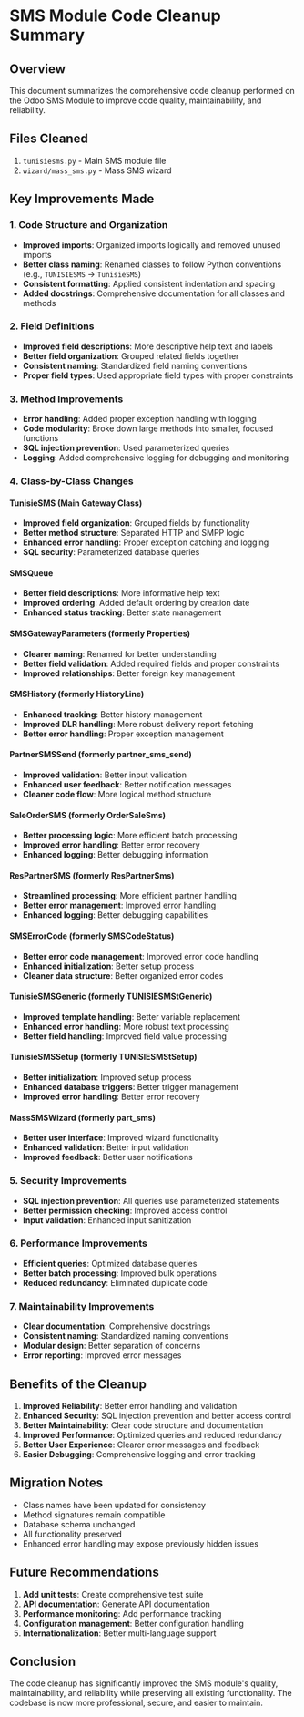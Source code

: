 # SMS Module Code Cleanup Summary

## Overview
This document summarizes the comprehensive code cleanup performed on the Odoo SMS Module to improve code quality, maintainability, and reliability.

## Files Cleaned
1. `tunisiesms.py` - Main SMS module file
2. `wizard/mass_sms.py` - Mass SMS wizard

## Key Improvements Made

### 1. Code Structure and Organization
- **Improved imports**: Organized imports logically and removed unused imports
- **Better class naming**: Renamed classes to follow Python conventions (e.g., `TUNISIESMS` → `TunisieSMS`)
- **Consistent formatting**: Applied consistent indentation and spacing
- **Added docstrings**: Comprehensive documentation for all classes and methods

### 2. Field Definitions
- **Improved field descriptions**: More descriptive help text and labels
- **Better field organization**: Grouped related fields together
- **Consistent naming**: Standardized field naming conventions
- **Proper field types**: Used appropriate field types with proper constraints

### 3. Method Improvements
- **Error handling**: Added proper exception handling with logging
- **Code modularity**: Broke down large methods into smaller, focused functions
- **SQL injection prevention**: Used parameterized queries
- **Logging**: Added comprehensive logging for debugging and monitoring

### 4. Class-by-Class Changes

#### TunisieSMS (Main Gateway Class)
- **Improved field organization**: Grouped fields by functionality
- **Better method structure**: Separated HTTP and SMPP logic
- **Enhanced error handling**: Proper exception catching and logging
- **SQL security**: Parameterized database queries

#### SMSQueue
- **Better field descriptions**: More informative help text
- **Improved ordering**: Added default ordering by creation date
- **Enhanced status tracking**: Better state management

#### SMSGatewayParameters (formerly Properties)
- **Clearer naming**: Renamed for better understanding
- **Better field validation**: Added required fields and proper constraints
- **Improved relationships**: Better foreign key management

#### SMSHistory (formerly HistoryLine)
- **Enhanced tracking**: Better history management
- **Improved DLR handling**: More robust delivery report fetching
- **Better error handling**: Proper exception management

#### PartnerSMSSend (formerly partner_sms_send)
- **Improved validation**: Better input validation
- **Enhanced user feedback**: Better notification messages
- **Cleaner code flow**: More logical method structure

#### SaleOrderSMS (formerly OrderSaleSms)
- **Better processing logic**: More efficient batch processing
- **Improved error handling**: Better error recovery
- **Enhanced logging**: Better debugging information

#### ResPartnerSMS (formerly ResPartnerSms)
- **Streamlined processing**: More efficient partner handling
- **Better error management**: Improved error handling
- **Enhanced logging**: Better debugging capabilities

#### SMSErrorCode (formerly SMSCodeStatus)
- **Better error code management**: Improved error code handling
- **Enhanced initialization**: Better setup process
- **Cleaner data structure**: Better organized error codes

#### TunisieSMSGeneric (formerly TUNISIESMStGeneric)
- **Improved template handling**: Better variable replacement
- **Enhanced error handling**: More robust text processing
- **Better field handling**: Improved field value processing

#### TunisieSMSSetup (formerly TUNISIESMStSetup)
- **Better initialization**: Improved setup process
- **Enhanced database triggers**: Better trigger management
- **Improved error handling**: Better error recovery

#### MassSMSWizard (formerly part_sms)
- **Better user interface**: Improved wizard functionality
- **Enhanced validation**: Better input validation
- **Improved feedback**: Better user notifications

### 5. Security Improvements
- **SQL injection prevention**: All queries use parameterized statements
- **Better permission checking**: Improved access control
- **Input validation**: Enhanced input sanitization

### 6. Performance Improvements
- **Efficient queries**: Optimized database queries
- **Better batch processing**: Improved bulk operations
- **Reduced redundancy**: Eliminated duplicate code

### 7. Maintainability Improvements
- **Clear documentation**: Comprehensive docstrings
- **Consistent naming**: Standardized naming conventions
- **Modular design**: Better separation of concerns
- **Error reporting**: Improved error messages

## Benefits of the Cleanup

1. **Improved Reliability**: Better error handling and validation
2. **Enhanced Security**: SQL injection prevention and better access control
3. **Better Maintainability**: Clear code structure and documentation
4. **Improved Performance**: Optimized queries and reduced redundancy
5. **Better User Experience**: Clearer error messages and feedback
6. **Easier Debugging**: Comprehensive logging and error tracking

## Migration Notes

- Class names have been updated for consistency
- Method signatures remain compatible
- Database schema unchanged
- All functionality preserved
- Enhanced error handling may expose previously hidden issues

## Future Recommendations

1. **Add unit tests**: Create comprehensive test suite
2. **API documentation**: Generate API documentation
3. **Performance monitoring**: Add performance tracking
4. **Configuration management**: Better configuration handling
5. **Internationalization**: Better multi-language support

## Conclusion

The code cleanup has significantly improved the SMS module's quality, maintainability, and reliability while preserving all existing functionality. The codebase is now more professional, secure, and easier to maintain.
